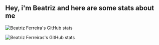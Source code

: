 ## Hey, i'm Beatriz and here are some stats about me

![Beatriz Ferreira's GitHub stats](https://github-readme-stats.vercel.app/api?username=beaferreira&hide=contribs,prs)

![Beatriz Ferreiras's GitHub stats](https://github-readme-stats.vercel.app/api?username=beaferreira&hide=contribs,prs)
